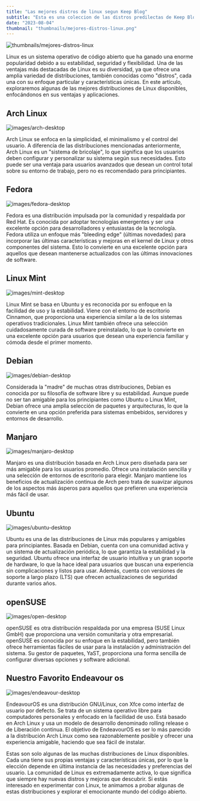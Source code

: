 ```yaml
---
title: "Las mejores distros de linux segun Keep Blog"
subtitle: "Esta es una coleccion de las distros predilectas de Keep Blog"
date: "2023-08-04"
thumbnail: "thumbnails/mejores-distros-linux.png"
---
```


![thumbnails/mejores-distros-linux](/thumbnails/mejores-distros-linux.png)

Linux es un sistema operativo de código abierto que ha ganado una enorme popularidad debido a su estabilidad, seguridad y flexibilidad. Una de las ventajas más destacadas de Linux es su diversidad, ya que ofrece una amplia variedad de distribuciones, también conocidas como "distros", cada una con su enfoque particular y características únicas. En este artículo, exploraremos algunas de las mejores distribuciones de Linux disponibles, enfocándonos en sus ventajas y aplicaciones.

## Arch Linux

![images/arch-desktop](/images/arch-desktop.webp)

Arch Linux se enfoca en la simplicidad, el minimalismo y el control del usuario. A diferencia de las distribuciones mencionadas anteriormente, Arch Linux es un "sistema de bricolaje", lo que significa que los usuarios deben configurar y personalizar su sistema según sus necesidades. Esto puede ser una ventaja para usuarios avanzados que desean un control total sobre su entorno de trabajo, pero no es recomendado para principiantes.

## Fedora

![images/fedora-desktop](/images/fedora-desktop.webp)

Fedora es una distribución impulsada por la comunidad y respaldada por Red Hat. Es conocida por adoptar tecnologías emergentes y ser una excelente opción para desarrolladores y entusiastas de la tecnología. Fedora utiliza un enfoque más "bleeding edge" (últimas novedades) para incorporar las últimas características y mejoras en el kernel de Linux y otros componentes del sistema. Esto lo convierte en una excelente opción para aquellos que desean mantenerse actualizados con las últimas innovaciones de software.

## Linux Mint

![images/mint-desktop](/images/mint-desktop.png)

Linux Mint se basa en Ubuntu y es reconocida por su enfoque en la facilidad de uso y la estabilidad. Viene con el entorno de escritorio Cinnamon, que proporciona una experiencia similar a la de los sistemas operativos tradicionales. Linux Mint también ofrece una selección cuidadosamente curada de software preinstalado, lo que lo convierte en una excelente opción para usuarios que desean una experiencia familiar y cómoda desde el primer momento.

## Debian

![images/debian-desktop](/images/debian-desktop.jpg)

Considerada la "madre" de muchas otras distribuciones, Debian es conocida por su filosofía de software libre y su estabilidad. Aunque puede no ser tan amigable para los principiantes como Ubuntu o Linux Mint, Debian ofrece una amplia selección de paquetes y arquitecturas, lo que la convierte en una opción preferida para sistemas embebidos, servidores y entornos de desarrollo.

## Manjaro

![images/manjaro-desktop](/images/manjaro-desktop.png)

Manjaro es una distribución basada en Arch Linux pero diseñada para ser más amigable para los usuarios promedio. Ofrece una instalación sencilla y una selección de entornos de escritorio para elegir. Manjaro mantiene los beneficios de actualización continua de Arch pero trata de suavizar algunos de los aspectos más ásperos para aquellos que prefieren una experiencia más fácil de usar.

## Ubuntu

![images/ubuntu-desktop](/images/ubuntu-desktop.webp)

Ubuntu es una de las distribuciones de Linux más populares y amigables para principiantes. Basada en Debian, cuenta con una comunidad activa y un sistema de actualización periódica, lo que garantiza la estabilidad y la seguridad. Ubuntu ofrece una interfaz de usuario intuitiva y un gran soporte de hardware, lo que la hace ideal para usuarios que buscan una experiencia sin complicaciones y listos para usar. Además, cuenta con versiones de soporte a largo plazo (LTS) que ofrecen actualizaciones de seguridad durante varios años.

## openSUSE

![images/open-desktop](/images/open-desktop.jpg)

openSUSE es otra distribución respaldada por una empresa (SUSE Linux GmbH) que proporciona una versión comunitaria y otra empresarial. openSUSE es conocida por su enfoque en la estabilidad, pero también ofrece herramientas fáciles de usar para la instalación y administración del sistema. Su gestor de paquetes, YaST, proporciona una forma sencilla de configurar diversas opciones y software adicional.

## Nuestro Favorito Endeavour os

![images/endeavour-desktop](/images/endeavour-desktop.png)

EndeavourOS es una distribución GNU/Linux, con Xfce como interfaz de usuario por defecto. Se trata de un sistema operativo libre para computadores personales y enfocado en la facilidad de uso. Está basado en Arch Linux y usa un modelo de desarrollo denominado rolling release o de Liberación continua. El objetivo de EndeavourOS es ser lo más parecido a la distribución Arch Linux como sea razonablemente posible y ofrecer una experiencia amigable, haciendo que sea fácil de instalar.

Estas son solo algunas de las muchas distribuciones de Linux disponibles. Cada una tiene sus propias ventajas y características únicas, por lo que la elección depende en última instancia de las necesidades y preferencias del usuario. La comunidad de Linux es extremadamente activa, lo que significa que siempre hay nuevas distros y mejoras que descubrir. Si estás interesado en experimentar con Linux, te animamos a probar algunas de estas distribuciones y explorar el emocionante mundo del código abierto.

